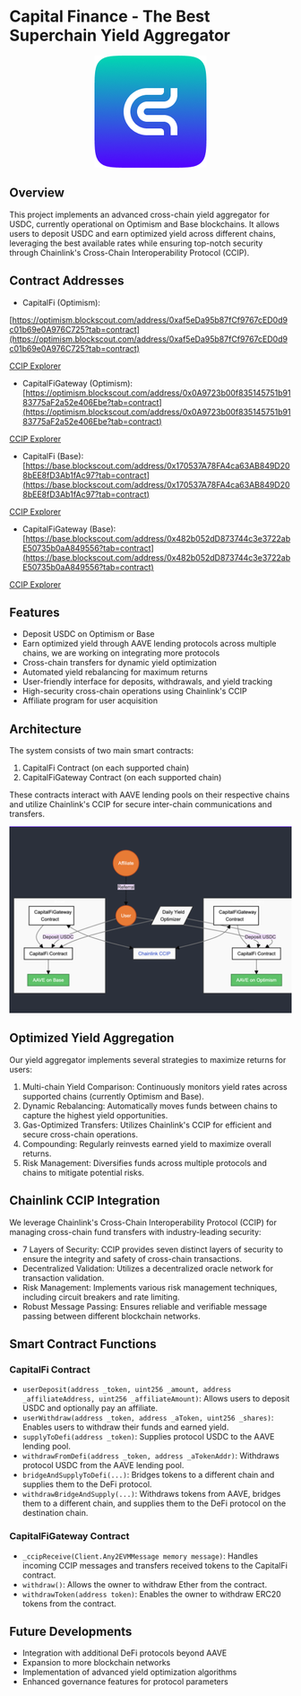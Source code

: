 # Capital Finance - The Best Superchain Yield Aggregator

<p align="center">
  <img src="public/capital.png" alt="Capital Finance Logo" width="200" />
</p>

## Overview

This project implements an advanced cross-chain yield aggregator for USDC, currently operational on Optimism and Base blockchains. It allows users to deposit USDC and earn optimized yield across different chains, leveraging the best available rates while ensuring top-notch security through Chainlink's Cross-Chain Interoperability Protocol (CCIP).

## Contract Addresses

- CapitalFi (Optimism):

[https://optimism.blockscout.com/address/0xaf5eDa95b87fCf9767cED0d9c01b69e0A976C725?tab=contract](https://optimism.blockscout.com/address/0xaf5eDa95b87fCf9767cED0d9c01b69e0A976C725?tab=contract)

[CCIP Explorer](https://ccip.chain.link/address/0xaf5eDa95b87fCf9767cED0d9c01b69e0A976C725)

- CapitalFiGateway (Optimism): [https://optimism.blockscout.com/address/0x0A9723b00f835145751b9183775aF2a52e406Ebe?tab=contract](https://optimism.blockscout.com/address/0x0A9723b00f835145751b9183775aF2a52e406Ebe?tab=contract)

[CCIP Explorer](https://ccip.chain.link/address/0x0A9723b00f835145751b9183775aF2a52e406Ebe)

- CapitalFi (Base): [https://base.blockscout.com/address/0x170537A78FA4ca63AB849D208bEE8fD3Ab1fAc97?tab=contract](https://base.blockscout.com/address/0x170537A78FA4ca63AB849D208bEE8fD3Ab1fAc97?tab=contract)

[CCIP Explorer](https://ccip.chain.link/address/0x170537A78FA4ca63AB849D208bEE8fD3Ab1fAc97)

- CapitalFiGateway (Base): [https://base.blockscout.com/address/0x482b052dD873744c3e3722abE50735b0aA849556?tab=contract](https://base.blockscout.com/address/0x482b052dD873744c3e3722abE50735b0aA849556?tab=contract)

[CCIP Explorer](https://ccip.chain.link/address/0x482b052dD873744c3e3722abE50735b0aA849556)

## Features

- Deposit USDC on Optimism or Base
- Earn optimized yield through AAVE lending protocols across multiple chains, we are working on integrating more protocols
- Cross-chain transfers for dynamic yield optimization
- Automated yield rebalancing for maximum returns
- User-friendly interface for deposits, withdrawals, and yield tracking
- High-security cross-chain operations using Chainlink's CCIP
- Affiliate program for user acquisition

## Architecture

The system consists of two main smart contracts:

1. CapitalFi Contract (on each supported chain)
2. CapitalFiGateway Contract (on each supported chain)

These contracts interact with AAVE lending pools on their respective chains and utilize Chainlink's CCIP for secure inter-chain communications and transfers.

<p align="center">
  <img src="diagrams/image.png" alt="Capital Finance Architecture" width="600" />
</p>

## Optimized Yield Aggregation

Our yield aggregator implements several strategies to maximize returns for users:

1. Multi-chain Yield Comparison: Continuously monitors yield rates across supported chains (currently Optimism and Base).
2. Dynamic Rebalancing: Automatically moves funds between chains to capture the highest yield opportunities.
3. Gas-Optimized Transfers: Utilizes Chainlink's CCIP for efficient and secure cross-chain operations.
4. Compounding: Regularly reinvests earned yield to maximize overall returns.
5. Risk Management: Diversifies funds across multiple protocols and chains to mitigate potential risks.

## Chainlink CCIP Integration

We leverage Chainlink's Cross-Chain Interoperability Protocol (CCIP) for managing cross-chain fund transfers with industry-leading security:

- 7 Layers of Security: CCIP provides seven distinct layers of security to ensure the integrity and safety of cross-chain transactions.
- Decentralized Validation: Utilizes a decentralized oracle network for transaction validation.
- Risk Management: Implements various risk management techniques, including circuit breakers and rate limiting.
- Robust Message Passing: Ensures reliable and verifiable message passing between different blockchain networks.

## Smart Contract Functions

### CapitalFi Contract

- `userDeposit(address _token, uint256 _amount, address _affiliateAddress, uint256 _affiliateAmount)`: Allows users to deposit USDC and optionally pay an affiliate.
- `userWithdraw(address _token, address _aToken, uint256 _shares)`: Enables users to withdraw their funds and earned yield.
- `supplyToDefi(address _token)`: Supplies protocol USDC to the AAVE lending pool.
- `withdrawFromDefi(address _token, address _aTokenAddr)`: Withdraws protocol USDC from the AAVE lending pool.
- `bridgeAndSupplyToDefi(...)`: Bridges tokens to a different chain and supplies them to the DeFi protocol.
- `withdrawBridgeAndSupply(...)`: Withdraws tokens from AAVE, bridges them to a different chain, and supplies them to the DeFi protocol on the destination chain.

### CapitalFiGateway Contract

- `_ccipReceive(Client.Any2EVMMessage memory message)`: Handles incoming CCIP messages and transfers received tokens to the CapitalFi contract.
- `withdraw()`: Allows the owner to withdraw Ether from the contract.
- `withdrawToken(address token)`: Enables the owner to withdraw ERC20 tokens from the contract.

## Future Developments

- Integration with additional DeFi protocols beyond AAVE
- Expansion to more blockchain networks
- Implementation of advanced yield optimization algorithms
- Enhanced governance features for protocol parameters
